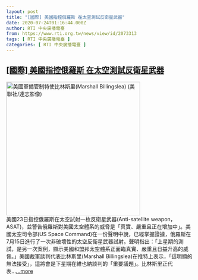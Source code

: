 ```yaml
---
layout: post
title: "[國際] 美國指控俄羅斯 在太空測試反衛星武器"
date: 2020-07-24T01:16:44.000Z
author: RTI 中央廣播電臺
from: https://www.rti.org.tw/news/view/id/2073313
tags: [ RTI 中央廣播電臺 ]
categories: [ RTI 中央廣播電臺 ]
---
```

<!--1595553404000-->
[[國際] 美國指控俄羅斯 在太空測試反衛星武器](https://www.rti.org.tw/news/view/id/2073313)
------

<div>
<img src="https://static.rti.org.tw/assets/thumbnails/2020/06/22/505db0c2e38981df3e2b9e4a9bdfc090.jpg" width="360" alt="美國軍備管制特使比林斯里(Marshall Billingslea) (美聯社/達志影像)" title="美國軍備管制特使比林斯里(Marshall Billingslea) (美聯社/達志影像)"><br>美國23日指控俄羅斯在太空試射一枚反衛星武器(Anti-satellite weapon，ASAT)，並警告俄羅斯對美國太空體系的威脅是「真實、嚴重且正在增加中」。美國太空司令部(US Space Command)在一份聲明中說，已經掌握證據，俄羅斯在7月15日進行了一次非破壞性的太空反衛星武器試射。聲明指出：「上星期的測試，是另一次案例，顯示美國和盟邦太空體系正面臨真實、嚴重且日益升高的威脅。」美國裁軍談判代表比林斯里(Marshall Billingslea)在推特上表示，「這明顯的無法接受」，這將會是下星期在維也納談判的「重要議題」。比林斯里正代表...<a target="_blank" href="https://www.rti.org.tw/news/view/id/2073313">...more</a>
</div>
